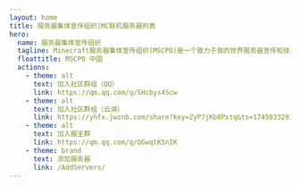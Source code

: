 ```yaml
---
layout: home
title: 服务器集体宣传组织|MC联机服务器列表
hero:
  name: 服务器集体宣传组织
  tagline: Minecraft服务器集体宣传组织(MSCPO)是一个致力于我的世界服务器宣传和技术交流的新兴组织
  floattitle: MSCPO 中国
  actions:
    - theme: alt
      text: 加入社区群组（QQ）
      link: https://qm.qq.com/q/SHcbys4Scw
    - theme: alt
      text: 加入社区群组（云湖）
      link: https://yhfx.jwznb.com/share?key=ZyP7jKb8Pxtq&ts=1745033291
    - theme: alt
      text: 加入服主群
      link: https://qm.qq.com/q/QGwqtKSnIK
    - theme: brand
      text: 添加服务器
      link: /AddServers/
---
```

<script setup>
import Server_DATA from './ServerList.yaml'
</script>

<ServerList :servers="Server_DATA"/>

